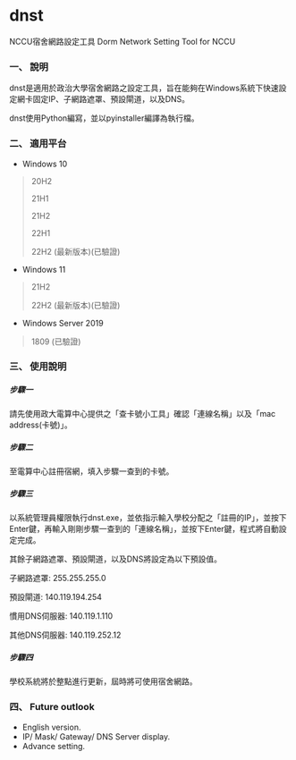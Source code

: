 # dnst
NCCU宿舍網路設定工具
Dorm Network Setting Tool for NCCU

### 一、 說明
dnst是適用於政治大學宿舍網路之設定工具，旨在能夠在Windows系統下快速設定網卡固定IP、子網路遮罩、預設閘道，以及DNS。

dnst使用Python編寫，並以pyinstaller編譯為執行檔。

### 二、 適用平台
* Windows 10
> 20H2
>
> 21H1
>
> 21H2
>
> 22H1
>
> 22H2 (最新版本)(已驗證)

* Windows 11
> 21H2
>
> 22H2 (最新版本)(已驗證)

* Windows Server 2019
> 1809 (已驗證)

### 三、 使用說明
##### 步驟一
請先使用政大電算中心提供之「查卡號小工具」確認「連線名稱」以及「mac address(卡號)」。

##### 步驟二
至電算中心註冊宿網，填入步驟一查到的卡號。

##### 步驟三
以系統管理員權限執行dnst.exe，並依指示輸入學校分配之「註冊的IP」，並按下Enter鍵，再輸入剛剛步驟一查到的「連線名稱」，並按下Enter鍵，程式將自動設定完成。

其餘子網路遮罩、預設閘道，以及DNS將設定為以下預設值。

子網路遮罩: 255.255.255.0

預設閘道: 140.119.194.254

慣用DNS伺服器: 140.119.1.110

其他DNS伺服器: 140.119.252.12

##### 步驟四
學校系統將於整點進行更新，屆時將可使用宿舍網路。

### 四、 Future outlook
* English version.
* IP/ Mask/ Gateway/ DNS Server display.
* Advance setting.